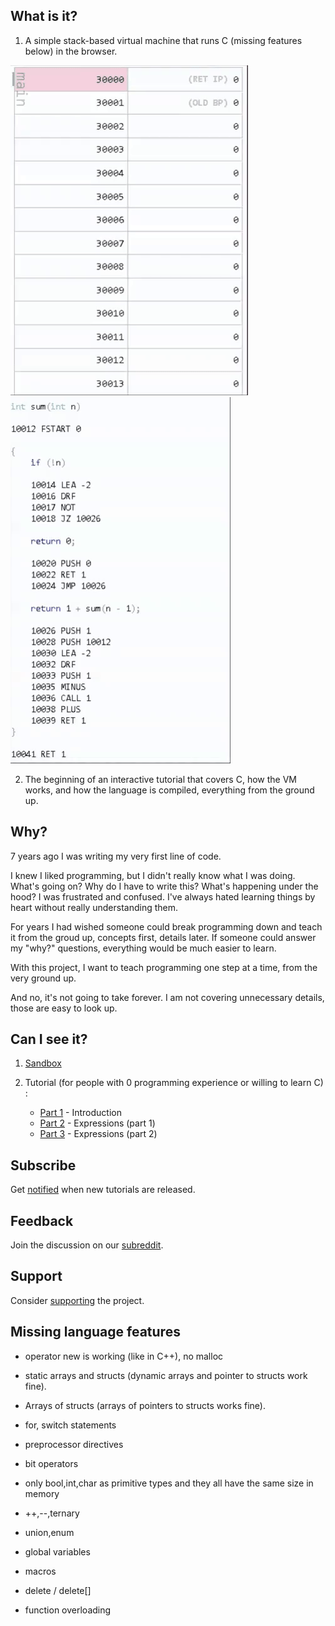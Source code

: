 ## What is it?

1. A simple stack-based virtual machine that runs C (missing features below) in the browser.

![alt text](/gif/stk.gif)
![alt text](/gif/code.gif)

2. The beginning of an interactive tutorial that covers C, how the VM works, and how the language is compiled, everything from the ground up.

## Why?

7 years ago I was writing my very first line of code.

I knew I liked programming, but I didn't really know what I was doing. 
What's going on?
Why do I have to write this?
What's happening under the hood?
I was frustrated and confused.
I've always hated learning things by heart without really understanding them.

For years I had wished someone could break programming down and teach it from the groud up, concepts first, details later. 
If someone could answer my "why?" questions, everything would be much easier to learn.

With this project, I want to teach programming one step at a time, from the very ground up.

And no, it's not going to take forever. 
I am not covering unnecessary details, those are easy to look up.

## Can I see it?

1. [Sandbox](https://vasyop.github.io/miniC-hosting)

2. Tutorial (for people with 0 programming experience or willing to learn C) : 
    * [Part 1](https://vasyop.github.io/miniC-hosting/?0) - Introduction
    * [Part 2](https://vasyop.github.io/miniC-hosting/?1) - Expressions (part 1)
    * [Part 3](https://vasyop.github.io/miniC-hosting/?2) - Expressions (part 2)

## Subscribe

Get [notified](https://github.us20.list-manage.com/subscribe/post?u=2790571880963241ec5dd7d11&id=0e2d1b34de) when new tutorials are released.

## Feedback

Join the discussion on our [subreddit](https://www.reddit.com/r/minic/).

## Support
Consider [supporting](https://github.com/vasyop/miniC-hosting/blob/master/support.md) the project.

## Missing language features

* operator new is working (like in C++), no malloc

* static arrays and structs (dynamic arrays and pointer to structs work fine).
  
* Arrays of structs (arrays of pointers to structs works fine).
  
* for, switch statements

* preprocessor directives
  
* bit operators
  
* only bool,int,char as primitive types and they all have the same size in memory
  
* ++,--,ternary
  
* union,enum
  
* global variables
  
* macros

* delete / delete[]

* function overloading
